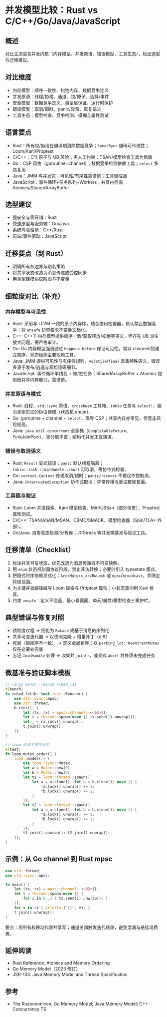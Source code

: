 # 并发模型比较：Rust vs C/C++/Go/Java/JavaScript

## 概述

对比主流语言并发内核（内存模型、并发原语、错误模型、工具生态），给出选型与迁移建议。

## 对比维度

- 内存模型：顺序一致性、松弛内存、数据竞争定义
- 并发原语：线程/协程、通道、锁/原子、选择/事件
- 安全模型：数据竞争定义、类型层保证、运行时保护
- 错误模型：取消/超时、panic/异常、恢复语义
- 工具生态：模型检查、竞争检测、模糊与属性测试

## 语言要点

- Rust：所有权/借用在编译期消除数据竞争；`Send/Sync` 编码可传递性；Loom/Kani/Proptest
- C/C++：C11 原子与 UB 风险；需人工约束；TSAN/模型检查工具为后盾
- Go：CSP 风格（goroutine+channel）；数据竞争检测依赖工具；`select` 多路复用
- Java：JMM 与并发包；可见性/有序性需谨慎；工具链成熟
- JavaScript：事件循环+任务队列+Workers；共享内存需 Atomics/SharedArrayBuffer

## 选型建议

- 强安全与零开销：Rust
- 快速原型与服务端：Go/Java
- 系统与高性能：C++/Rust
- 前端/事件驱动：JavaScript

## 迁移要点（到 Rust）

- 明确所有权边界与别名策略
- 将共享状态改造为消息传递或受控同步
- 用类型建模协议阶段与不变量

## 细粒度对比（补充）

### 内存模型与可见性

- Rust: 采用与 LLVM 一致的原子内存序，结合借用检查器，默认禁止数据竞争；对 `unsafe` 边界要求不变量文档化。
- C++: C++11 内存模型提供顺序一致/获取释放/松弛等语义，但存在 UB 派生放大问题，需严格审计。
- Go: Go 内存模型强调通过 `happens-before` 保证可见性，常以 channel/锁建立顺序，竞态检测主要依赖工具。
- Java: JMM 提供可见性与有序性规则，`volatile`/`final` 具备特殊语义，错误多源于发布/逃逸与双检锁等细节。
- JavaScript: 事件循环单线程 + 微/宏任务；SharedArrayBuffer + Atomics 提供弱共享内存能力，需谨慎。

### 并发原语与模式

- Rust: 线程、`std::sync` 原语、`crossbeam` 工具箱、`tokio` 任务与 `select!`，偏向类型见证的协议建模（状态机 enum）。
- Go: goroutine + channel + `select`，倡导 CSP；共享内存亦常见，但竞态风险较高。
- Java: `java.util.concurrent` 全家桶（`CompletableFuture`、ForkJoinPool），锁分层丰富；结构化并发正在演进。

### 错误与取消语义

- Rust: `Result` 显式错误；`panic` 默认线程隔离；`tokio::task::JoinHandle::abort` 可取消，需协作式检查。
- Go: `context.Context` 传递取消/超时；`panic/recover` 不建议作控制流。
- Java: `InterruptedException` 协作式取消；异常传播与重试框架普遍。

### 工具链与验证

- Rust: Loom 并发探索、Kani 模型检查、Miri/UBSan（部分场景）、Proptest 属性测试。
- C/C++: TSAN/ASAN/MSAN、CBMC/SMACK、模型检查器（Spin/TLA+ 外部）。
- Go/Java: 自带竞态检测/分析器；JCStress 等并发微基准与验证工具。

## 迁移清单（Checklist）

1. 标注共享可变状态，优先改造为消息传递或不可变快照。
2. 用 `enum` 状态机刻画协议阶段，禁止非法转换；必要时引入 typestate 模式。
3. 把隐式时序依赖显式化：`Arc<Mutex<_>>/RwLock` 或 `mpsc`/`broadcast`，并限定持锁范围。
4. 为关键并发路径编写 Loom 探索与 Proptest 属性；小状态空间用 Kani 检查。
5. 约束 `unsafe`：定义不变量、最小暴露面、单元/属性/模型检查三重护栏。

## 典型错误与修复对照

- 锁粒度过粗 → 细化为 `RwLock` 或基于消息的序列化
- 共享可变迭代器 → 以快照克隆 + 增量补丁（diff）
- 死锁（锁顺序不一致） → 定义全局锁序；以 `parking_lot::ReentrantMutex` 仅在必要处兜底
- 忘记 `JoinHandle` 处理 → 收集并 `join()`，或显式 `abort` 并处理未完成任务

## 微基准与验证脚本模板

```rust
// cargo bench --bench sched_lat
#[bench]
fn sched_lat(b: &mut test::Bencher) {
    use std::sync::mpsc;
    use std::thread;
    b.iter(|| {
        let (tx, rx) = mpsc::channel::<u64>();
        let t = thread::spawn(move || tx.send(1).unwrap());
        let _ = rx.recv().unwrap();
        t.join().unwrap();
    })
}
```

```rust
// loom 验证关键互斥序
#[test]
fn loom_mutex_order() {
    loom::model(|| {
        use loom::sync::Mutex;
        let a = Mutex::new(0);
        let b = Mutex::new(0);
        let t1 = loom::thread::spawn({
            let a = a.clone(); let b = b.clone(); move || {
                *a.lock().unwrap() += 1;
                *b.lock().unwrap() += 1;
            }
        });
        let t2 = loom::thread::spawn({
            let a = a.clone(); let b = b.clone(); move || {
                *a.lock().unwrap() += 1;
                *b.lock().unwrap() += 1;
            }
        });
        t1.join().unwrap(); t2.join().unwrap();
    });
}
```

## 示例：从 Go channel 到 Rust mpsc

```rust
use std::thread;
use std::sync::mpsc;

fn main() {
    let (tx, rx) = mpsc::channel::<u32>();
    let t = thread::spawn(move || {
        for i in 0..3 { tx.send(i).unwrap(); }
    });
    for v in rx { println!("{}", v); }
    t.join().unwrap();
}
```

要点：用所有权移动代替共享写；通道关闭触发迭代结束，避免泄漏与悬挂消费者。

## 延伸阅读

- Rust Reference: Atomics and Memory Ordering
- Go Memory Model（2023 修订）
- JSR-133: Java Memory Model and Thread Specification

## 参考

- The Rustonomicon; Go Memory Model; Java Memory Model; C++ Concurrency TS
